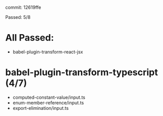 commit: 12619ffe

Passed: 5/8

# All Passed:
* babel-plugin-transform-react-jsx


# babel-plugin-transform-typescript (4/7)
* computed-constant-value/input.ts
* enum-member-reference/input.ts
* export-elimination/input.ts


